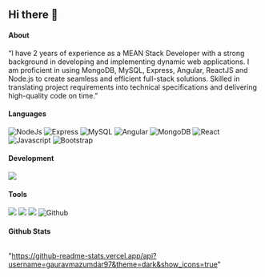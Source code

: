 ## Hi there 👋

#### About

“I have 2 years of experience as a MEAN Stack Developer with a strong background in developing and implementing dynamic web applications. 
I am proficient in using MongoDB, MySQL, Express, Angular, ReactJS and Node.js to create seamless and efficient full-stack solutions. 
Skilled in translating project requirements into technical specifications and delivering high-quality code on time.”

#### Languages
![NodeJs](https://img.shields.io/badge/-Node-darkgreen?logo=node.js&logoColor=white&style=flat)
![Express](https://img.shields.io/badge/-Express-grey?logo=Express&logoColor=white&style=flat)
![MySQL](https://img.shields.io/badge/-MySQL-grey?style=flat&logo=mysql&logoColor=white)
![Angular](https://img.shields.io/badge/-Angular-939393?style=flat&logo=angular&logoColor=d10404)
![MongoDB](https://img.shields.io/badge/-MongoDB-grey?style=flat-square&logo=mongodb)
![React](https://img.shields.io/badge/-React-61DAFB?style=flat&logo=react&logoColor=3c3c3c)
![Javascript](https://img.shields.io/badge/-JavaScript-F7DF1E?style=flat&logo=javascript&logoColor=3c3c3c)
![Bootstrap](https://img.shields.io/badge/-Bootstrap-purple?style=flat&logo=bootstrap&logoColor=white)


#### Development
![](https://img.shields.io/badge/-Visual_Studio_Code-007ACC?style=flat&logo=visual-studio-code&logoColor=white)


#### Tools
![](https://img.shields.io/badge/-Postman-FFFFFF?logo=postman&logoColor=orange&style=flat)
![](https://img.shields.io/badge/-Git-white?logo=git&logoColor=red&style=flat)
![](https://img.shields.io/badge/-Jira-white?logo=jira&logoColor=blue&style=flat)
![Github](http://img.shields.io/badge/-Github-000000?style=flat-square&logo=github)


#### Github Stats  
<div align="center"><img src=""https://github-readme-stats.vercel.app/api?username=gauravmazumdar97&theme=dark&show_icons=true&count_private=true&hide_border=true" align="center" /></div>  

"https://github-readme-stats.vercel.app/api?username=gauravmazumdar97&theme=dark&show_icons=true"



